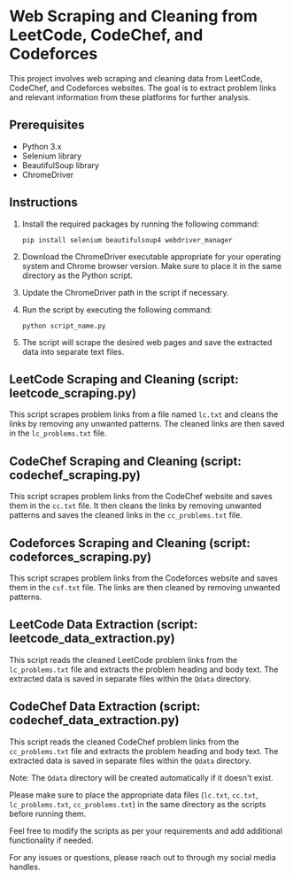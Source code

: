 # Web Scraping and Cleaning from LeetCode, CodeChef, and Codeforces

This project involves web scraping and cleaning data from LeetCode, CodeChef, and Codeforces websites. The goal is to extract problem links and relevant information from these platforms for further analysis.

## Prerequisites
- Python 3.x
- Selenium library
- BeautifulSoup library
- ChromeDriver

## Instructions

1. Install the required packages by running the following command:
   ```
   pip install selenium beautifulsoup4 webdriver_manager
   ```

2. Download the ChromeDriver executable appropriate for your operating system and Chrome browser version. Make sure to place it in the same directory as the Python script.

3. Update the ChromeDriver path in the script if necessary.

4. Run the script by executing the following command:
   ```
   python script_name.py
   ```

5. The script will scrape the desired web pages and save the extracted data into separate text files.

## LeetCode Scraping and Cleaning (script: leetcode_scraping.py)

This script scrapes problem links from a file named `lc.txt` and cleans the links by removing any unwanted patterns. The cleaned links are then saved in the `lc_problems.txt` file.

## CodeChef Scraping and Cleaning (script: codechef_scraping.py)

This script scrapes problem links from the CodeChef website and saves them in the `cc.txt` file. It then cleans the links by removing unwanted patterns and saves the cleaned links in the `cc_problems.txt` file.

## Codeforces Scraping and Cleaning (script: codeforces_scraping.py)

This script scrapes problem links from the Codeforces website and saves them in the `csf.txt` file. The links are then cleaned by removing unwanted patterns.

## LeetCode Data Extraction (script: leetcode_data_extraction.py)

This script reads the cleaned LeetCode problem links from the `lc_problems.txt` file and extracts the problem heading and body text. The extracted data is saved in separate files within the `Qdata` directory.

## CodeChef Data Extraction (script: codechef_data_extraction.py)

This script reads the cleaned CodeChef problem links from the `cc_problems.txt` file and extracts the problem heading and body text. The extracted data is saved in separate files within the `Qdata` directory.

Note: The `Qdata` directory will be created automatically if it doesn't exist.

Please make sure to place the appropriate data files (`lc.txt`, `cc.txt`, `lc_problems.txt`, `cc_problems.txt`) in the same directory as the scripts before running them.

Feel free to modify the scripts as per your requirements and add additional functionality if needed.

For any issues or questions, please reach out to through my social media handles.

